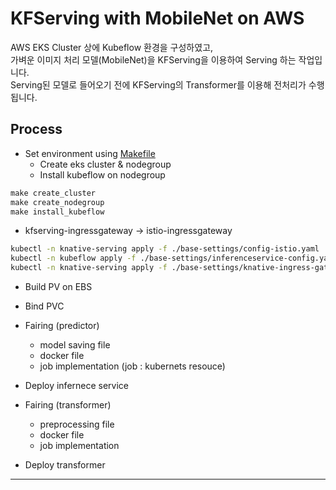 # KFServing with MobileNet on AWS
AWS EKS Cluster 상에 Kubeflow 환경을 구성하였고,   
가벼운 이미지 처리 모델(MobileNet)을 KFServing을 이용하여 Serving 하는 작업입니다.  
Serving된 모델로 들어오기 전에 KFServing의 Transformer를 이용해 전처리가 수행됩니다. 

## Process
* Set environment using [Makefile](https://github.com/mokpolar/kubeflow/blob/master/eks/Makefile)
    * Create eks cluster & nodegroup
    * Install kubeflow on nodegroup
```py
make create_cluster
make create_nodegroup
make install_kubeflow
```
* kfserving-ingressgateway -> istio-ingressgateway
```bash
kubectl -n knative-serving apply -f ./base-settings/config-istio.yaml
kubectl -n kubeflow apply -f ./base-settings/inferenceservice-config.yaml
kubectl -n knative-serving apply -f ./base-settings/knative-ingress-gateway.yaml
```

* Build PV on EBS
* Bind PVC

* Fairing (predictor)
    * model saving file
    * docker file
    * job implementation (job : kubernets resouce)

* Deploy infernece service

* Fairing (transformer)
    * preprocessing file
    * docker file
    * job implementation

* Deploy transformer

---
